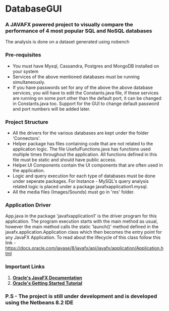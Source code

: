 # DatabaseGUI
### A JAVAFX powered project to visually compare the performance of 4 most popular SQL and NoSQL databases
The analysis is done on a dataset generated using nobench

### Pre-requisites
* You must have Mysql, Cassandra, Postgres and MongoDB installed on your system
* Services of the above mentioned databases must be running simultaneously.
* If you have passwords set for any of the above the above database services, you will have to edit the Constants.java file, if these services are running on some port other than the default port, it can be changed in Constants.java too.  Support for the GUI to change default password and port numbers will be added later.

### Project Structure 
* All the drivers for the various databases are kept under the folder 'Connectors'.
* Helper package has files containing code that are not related to the application logic. The file UsefulFunctions.java has functions used multiple times throughout the application. All functions defined in this file must be static and should have public access.
* Helper.UI Components contain the UI components that are often used in the application.
* Logic and query execution for each type of databases must be done under seperate packages. For Instance - MySQL's query analysis related logic is placed under a package javafxapplication1.mysql. 
* All the media files (Images/Sounds) must go in 'res' folder.

### Application Driver 
App.java in the package 'javafxapplication1' is the driver program for this application. The program execution starts with the main method as usual, however the main method calls the static 'launch()' method defined in the javafx.application.Application class which then becomes the entry point for any JavaFX Application.
To read about the lifecycle of this class follow this link - https://docs.oracle.com/javase/8/javafx/api/javafx/application/Application.html

### Important Links
1. [**Oracle's JavaFX Documentation**](https://docs.oracle.com/javafx/2/overview/jfxpub-overview.htm)
2. [**Oracle's Getting Started Tutorial**](https://docs.oracle.com/javafx/2/get_started/jfxpub-get_started.htm)

### P.S -  The project is still under development and is developed using the Netbeans 8.2 IDE
